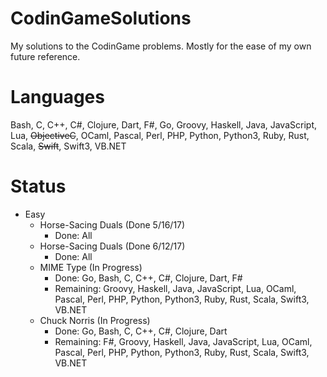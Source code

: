 # CodinGameSolutions
My solutions to the CodinGame problems. Mostly for the ease of my own future reference.

# Languages
Bash, C, C++, C#, Clojure, Dart, F#, Go, Groovy, Haskell, Java, JavaScript, Lua, ~~ObjectiveC~~, OCaml, Pascal, Perl, PHP, Python, Python3, Ruby, Rust, Scala, ~~Swift~~, Swift3, VB.NET

# Status
- Easy
  - Horse-Sacing Duals (Done 5/16/17)
    - Done: All
  - Horse-Sacing Duals (Done 6/12/17)
    - Done: All
  - MIME Type (In Progress)
    - Done: Go, Bash, C, C++, C#, Clojure, Dart, F#
    - Remaining: Groovy, Haskell, Java, JavaScript, Lua, OCaml, Pascal, Perl, PHP, Python, Python3, Ruby, Rust, Scala, Swift3, VB.NET
  - Chuck Norris (In Progress)
    - Done: Go, Bash, C, C++, C#, Clojure, Dart
    - Remaining: F#, Groovy, Haskell, Java, JavaScript, Lua, OCaml, Pascal, Perl, PHP, Python, Python3, Ruby, Rust, Scala, Swift3, VB.NET
